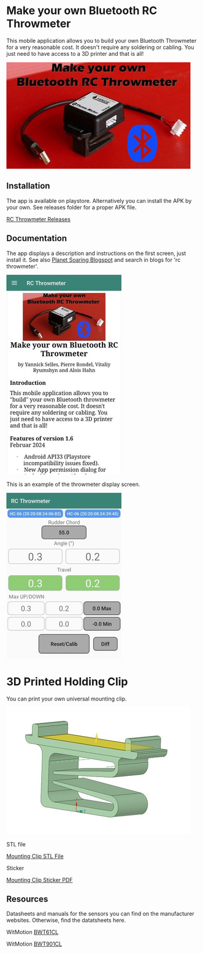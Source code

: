 # Make your own Bluetooth RC Throwmeter

This mobile application allows you to build your own Bluetooth Throwmeter for a very reasonable cost. 
It doesn't require any soldering or cabling. You just need to have access to a 3D printer and that is all!

![RC Throwmeter](/doc/rc-throwmeter.jpg)

## Installation

The app is available on playstore. Alternatively you can install the APK by your own. See releases folder for a proper APK file.


[RC Throwmeter Releases](/releases)

## Documentation

The app displays a description and instructions on the first screen, just install it. See also [Planet Soaring Blogspot](https://planet-soaring.blogspot.com/) and search in blogs for 'rc throwmeter'.




![RC Throwmeter](/doc/start_screen.jpg)


This is an example of the throwmeter display screen.

![RC Throwmeter](/doc/main_screen.jpg)

# 3D Printed Holding Clip

You can print your own universal mounting clip. 

![RC Throwmeter](/doc/clip/image003.jpg)

STL file

[Mounting Clip STL File](/doc/clip/clips_V2.stl)

Sticker

[Mounting Clip Sticker PDF](/doc/clip/sticker.pdf)


## Resources
Datasheets and manuals for the sensors you can find on the manufacturer websites. Otherwise, find the datatsheets here.

WitMotion 
[BWT61CL](/doc/BWT61CL)

WitMotion
[BWT901CL](/doc/BWT901CL)


